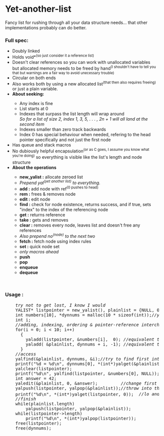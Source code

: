 # Yet-another-list
Fancy list for rushing through all your data structure needs... that other implementations probably can do better.

<h3>Full spec:</h3> <ul><li>Doubly linked</li> 
               <li>Holds void*<sup>(so just consider it a reference list)</sup></li>
               <li>Doesn't clear references so you can work with unallocated variables<br> but allocated memory needs to be freed by hand<sup>(I shouldn't have to tell you that but warnings are a fair way to avoid unecessary trouble)</sup></li>
               <li>Circular on both ends</li>
               <li>Also works both by using a new allocated list<sup>(that then also requires freeing)</sup> or just a plain variable.</li>
               <li><b>About seeking:</b></li><ul>
                  <li>Any index is fine</li>
                  <li>List starts at 0</li>
                  <li>Indexes that surpass the list length will wrap around<br><i>So for a list of size 2, index 1, 3, 5, . . . , 2n + 1 will all land at the second item</i></li>
                  <li>Indexes smaller than zero track backwards</li>
                  <li>Index 0 has special behaviour when needed, refering to the head pointer specifically and not just the first node</li>
               </ul>
               <li>Has queue and stack macros</li>
               <li>No dubiously helpful encapsulation<sup>(or as C goes, I assume you know what you're doing)</sup> so everything is visible like the list's length and node structure</li>
               <li><b>About the operations</b></li><ul>
                  <li><b>new_yalist :</b> allocate zeroed list</li>
                  <li><i>Prepend yal<sup>(yet another list)</sup> to everything.</i></li>
                  <li><b>add :</b> add node with ref<sup>(0 pushes to head)</sup></li>
                  <li><b>rem :</b> frees & removes node</li>
                  <li><b>edit :</b> edit node</li>
                  <li><b>find :</b> check for node existence, returns success, and if true, sets "index" to the index of the referencing node</li>
                  <li><b>get :</b> returns reference</li>
                  <li><b>take :</b> gets and removes</li>
                  <li><b>clear :</b> removes every node, leaves list and doesn't free any references</li>
                  <li><i>Also prepend no<sup>(node)</sup> to the next two</i></li>
                  <li><b>fetch :</b> fetch node using index rules</li>
                  <li><b>set :</b> quick node set</li>
                  <li><i>only macros ahead</i></li>
                  <li><b>push</b> </li>
                  <li><b>pop</b> </li>
                  <li><b>enqueue</b> </li>
                  <li><b>dequeue</b> </li>
               </ul>
             </ul><br>  
<h3>Usage :</h3>
<pre>
    <i>try not to get lost, I know I would</i>
    YALIST* listpointer = new_yalist(), plainlist = {NULL, 0};
    int numbers[10], *dynnums = malloc(10 * sizeof(int));<i>//yes, they will have garbage. The more disorderly the merrier</i>
    int i;
    <i>//adding, indexing, ordering & pointer-reference interchangeability</i>
    for(i = 0; i < 10; i++)
      {
        yaladd(listpointer, &numbers[i],  0); <i>//equivalent to push, list becomes inverted in relation to array</i>
        yaladd( &plainlist, dynnums + i, -1); <i>//equivalent to enqueue, list stays relative to memory pointed by "dynnums"</i>
      }
    <i>//access</i>
    yalfind(&plainlist, dynnums, &i);<i>//try to find first int in dynnums on plainlist</i>
    printf("%d = %d\n", dynnums[0], *(int*)yalget(&plainlist, i)); <i>//should be equal</i>
    yalclear(listpointer);                                  <i>//reset list</i>
    printf("%d\n", yalfind(listpointer, &numbers[0], NULL));<i>//fail finding</i>
    int answer = 42;
    yaledit(&plainlist, 0, &answer);         <i>//change first from dynnums to &answer</i>
    yalpush(listpointer, yalpop(&plainlist));<i>//throw into the other list</i>
    printf("%d\n", *(int*)yalget(listpointer, 0));  <i>//lo and behold there it is<sup>(is it?)</sup></i>
    <i>//finish</i>
    while(plainlist.length)
        yalpush(listpointer, yalpop(&plainlist));
    while(listpointer->length)
        printf("%d\n", *(int*)yalpop(listpointer));
    free(listpointer);
    free(dynnums);
</pre>

